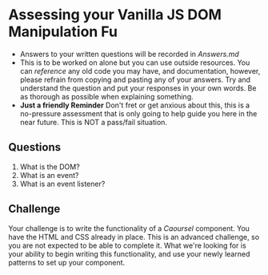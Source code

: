 # Assessing your Vanilla JS DOM Manipulation Fu

* Answers to your written questions will be recorded in _Answers.md_
* This is to be worked on alone but you can use outside resources. You can
  _reference_ any old code you may have, and documentation, however, please
  refrain from copying and pasting any of your answers. Try and understand the
  question and put your responses in your own words. Be as thorough as possible
  when explaining something.
* **Just a friendly Reminder** Don't fret or get anxious about this, this is a
  no-pressure assessment that is only going to help guide you here in the near
  future. This is NOT a pass/fail situation.

## Questions

1. What is the DOM?
2. What is an event?
3. What is an event listener?

## Challenge

Your challenge is to write the functionality of a _Caoursel_ component. You have
the HTML and CSS already in place. This is an advanced challenge, so you are not
expected to be able to complete it. What we're looking for is your ability to
begin writing this functionality, and use your newly learned patterns to set up
your component.
